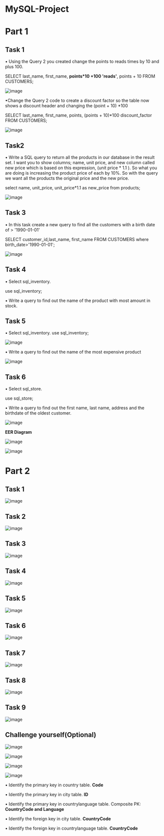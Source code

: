 # MySQL-Project


# Part 1

##  Task 1
•	Using the Query 2 you created change the points to reads times by 10 and plus 100.  


SELECT last_name, first_name, **points*10 +100 'reads'**, points + 10 
FROM CUSTOMERS;

![image](https://github.com/ChenJustIT/MySQL-Project/assets/150026038/4da584ca-11a9-4298-8cd9-89acccb77216)
 

•Change the Query 2 code to create a discount factor so the table now shows a discount header and changing the (point + 10) *100

SELECT last_name, first_name, points, (points + 10)*100 discount_factor 
FROM CUSTOMERS;

![image](https://github.com/ChenJustIT/MySQL-Project/assets/150026038/d6b52d74-6a50-4c3f-9a77-c138e4422961)
           
##  Task2
•	Write a SQL query to return all the products in our database in the result set.
 I want you to show columns; name, unit price, and new column called new price which is based on this expression, (unit price * 1.1 ).
 So what you are doing is increasing the product price of each by 10%. 
 So with the query we want all the products the original price and the new  price.  

select name, unit_price, unit_price*1.1 as new_price from products;

![image](https://github.com/ChenJustIT/MySQL-Project/assets/150026038/8008180a-f08d-4659-9867-f6934fd8e659)


##  Task 3
•	In this task create a new query to find all the customers with a birth date of > '1990-01-01'

SELECT customer_id,last_name, first_name
FROM CUSTOMERS
where birth_date>'1990-01-01';

![image](https://github.com/ChenJustIT/MySQL-Project/assets/150026038/39c38d17-23a0-4c7f-904e-177728490164)
           
##  Task 4
•	 Select sql_inventory.

   use sql_inventory;

•  Write a query to find out the name of the product with most amount in stock.

      
##  Task 5
•	Select sql_inventory.
                   use sql_inventory;

![image](https://github.com/ChenJustIT/MySQL-Project/assets/150026038/af273b77-f832-4162-8c60-81aa451b21a3)

• Write a query to find out the name of the most expensive product
               
![image](https://github.com/ChenJustIT/MySQL-Project/assets/150026038/59cdd0ce-2630-480f-bfb7-2be5d0f06886)

##  Task 6

•	Select sql_store.

  use sql_store;
  
•  Write a query to find out the first name, last name, address and the birthdate of the oldest customer.

![image](https://github.com/ChenJustIT/MySQL-Project/assets/150026038/a9387af6-af64-40c0-8bbd-9bac863f42ea)

 
**EER Diagram**
 
![image](https://github.com/ChenJustIT/MySQL-Project/assets/150026038/e558378f-926d-4bbf-bfbf-59454591e8f6)
 
![image](https://github.com/ChenJustIT/MySQL-Project/assets/150026038/42f445db-d998-4803-9824-a80dee4e8fc6)


# Part 2
##  Task 1
 
![image](https://github.com/ChenJustIT/MySQL-Project/assets/150026038/9a5a0e5f-ec79-43ac-8c7d-816a7f8c6d0f)

##  Task 2
 
![image](https://github.com/ChenJustIT/MySQL-Project/assets/150026038/4cfef6c2-848c-432e-9dfb-9b3470a8e5c5)

##  Task 3
 
![image](https://github.com/ChenJustIT/MySQL-Project/assets/150026038/f702d4c9-32f6-4312-a5b4-6a9a83d7baa9)

##  Task 4
 
![image](https://github.com/ChenJustIT/MySQL-Project/assets/150026038/87b0afa6-1f2d-4c9d-8f03-eb76aee1e253)

##  Task 5
 
![image](https://github.com/ChenJustIT/MySQL-Project/assets/150026038/98f77ee0-9d82-461f-b8cf-a66975ebd8e6)



##  Task 6
 
![image](https://github.com/ChenJustIT/MySQL-Project/assets/150026038/46fb116d-4c50-4e40-8e25-aeb790b1ecbf)

##  Task 7
 
![image](https://github.com/ChenJustIT/MySQL-Project/assets/150026038/839ee572-d3c0-426a-82f4-6bda94ab210d)


##  Task 8
 
![image](https://github.com/ChenJustIT/MySQL-Project/assets/150026038/1b10fa91-5e89-4638-81a1-ce45e16751ff)

##  Task 9
 
![image](https://github.com/ChenJustIT/MySQL-Project/assets/150026038/05de26f0-c289-44f7-9de3-0d4355ee9f97)


##  Challenge yourself(Optional)
 
![image](https://github.com/ChenJustIT/MySQL-Project/assets/150026038/2e552cab-6773-4df8-84af-accc173f5253)

![image](https://github.com/ChenJustIT/MySQL-Project/assets/150026038/96687833-83ec-4f3a-8294-a0b68b60e6fe)

![image](https://github.com/ChenJustIT/MySQL-Project/assets/150026038/54d46187-e698-4962-9013-0d22044e4b91)

![image](https://github.com/ChenJustIT/MySQL-Project/assets/150026038/ceb3dd10-c2c6-4646-bc22-e0cf66dcbc1b)



•	Identify the primary key in country table.
**Code**

•	Identify the primary key in city table.
**ID**

•	Identify the primary key in countrylanguage table.
Composite PK: **CountryCode and Language**

•	Identify the foreign key in city table.
**CountryCode**

•  Identify the foreign key in countrylanguage table.
**CountryCode**
